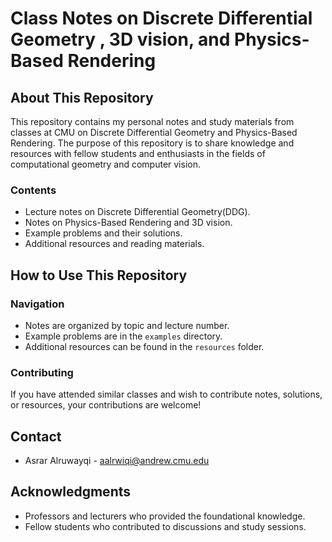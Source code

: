 
# Class Notes on Discrete Differential Geometry , 3D vision, and Physics-Based Rendering

## About This Repository
This repository contains my personal notes and study materials from classes at CMU on Discrete Differential Geometry and Physics-Based Rendering. The purpose of this repository is to share knowledge and resources with fellow students and enthusiasts in the fields of computational geometry and computer vision.

### Contents
- Lecture notes on Discrete Differential Geometry(DDG).
- Notes on Physics-Based Rendering and 3D vision.
- Example problems and their solutions.
- Additional resources and reading materials.

## How to Use This Repository

### Navigation
- Notes are organized by topic and lecture number.
- Example problems are in the `examples` directory.
- Additional resources can be found in the `resources` folder.

### Contributing
If you have attended similar classes and wish to contribute notes, solutions, or resources, your contributions are welcome!



## Contact
- Asrar Alruwayqi - aalrwiqi@andrew.cmu.edu

## Acknowledgments
- Professors and lecturers who provided the foundational knowledge.
- Fellow students who contributed to discussions and study sessions.

